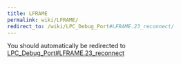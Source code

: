```yaml
---
title: LFRAME
permalink: wiki/LFRAME/
redirect_to: /wiki/LPC_Debug_Port#LFRAME.23_reconnect/
---
```


You should automatically be redirected to [LPC_Debug_Port#LFRAME.23_reconnect](/wiki/LPC_Debug_Port#LFRAME.23_reconnect/)
